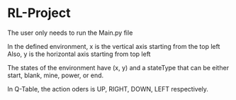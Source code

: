 # RL-Project

The user only needs to run the Main.py file

In the defined environment, x is the vertical axis starting from the top left
Also, y is the horizontal axis starting from top left

The states of the environment have (x, y) and a stateType that can be either start, blank, mine, power, or end.

In Q-Table, the action oders is UP, RIGHT, DOWN, LEFT respectively.